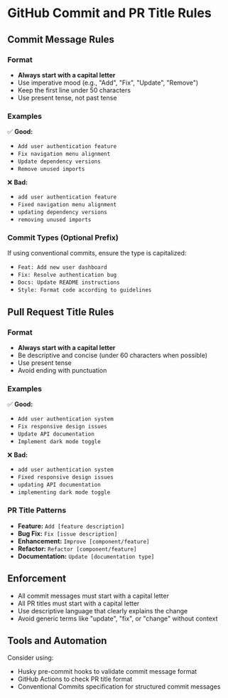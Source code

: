 # GitHub Commit and PR Title Rules

## Commit Message Rules

### Format
- **Always start with a capital letter**
- Use imperative mood (e.g., "Add", "Fix", "Update", "Remove")
- Keep the first line under 50 characters
- Use present tense, not past tense

### Examples
✅ **Good:**
- `Add user authentication feature`
- `Fix navigation menu alignment`
- `Update dependency versions`
- `Remove unused imports`

❌ **Bad:**
- `add user authentication feature`
- `Fixed navigation menu alignment`
- `updating dependency versions`
- `removing unused imports`

### Commit Types (Optional Prefix)
If using conventional commits, ensure the type is capitalized:
- `Feat: Add new user dashboard`
- `Fix: Resolve authentication bug`
- `Docs: Update README instructions`
- `Style: Format code according to guidelines`

## Pull Request Title Rules

### Format
- **Always start with a capital letter**
- Be descriptive and concise (under 60 characters when possible)
- Use present tense
- Avoid ending with punctuation

### Examples
✅ **Good:**
- `Add user authentication system`
- `Fix responsive design issues`
- `Update API documentation`
- `Implement dark mode toggle`

❌ **Bad:**
- `add user authentication system`
- `Fixed responsive design issues`
- `updating API documentation`
- `implementing dark mode toggle`

### PR Title Patterns
- **Feature:** `Add [feature description]`
- **Bug Fix:** `Fix [issue description]`
- **Enhancement:** `Improve [component/feature]`
- **Refactor:** `Refactor [component/feature]`
- **Documentation:** `Update [documentation type]`

## Enforcement
- All commit messages must start with a capital letter
- All PR titles must start with a capital letter
- Use descriptive language that clearly explains the change
- Avoid generic terms like "update", "fix", or "change" without context

## Tools and Automation
Consider using:
- Husky pre-commit hooks to validate commit message format
- GitHub Actions to check PR title format
- Conventional Commits specification for structured commit messages
